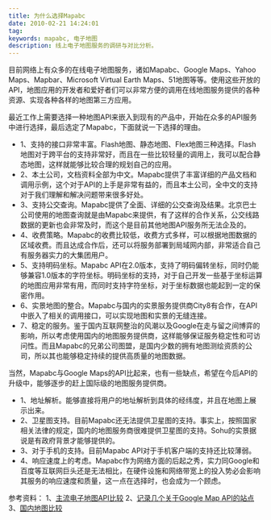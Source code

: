 ```yaml
---
title: 为什么选择Mapabc
date: 2010-02-21 14:24:01
tag: 
keywords: mapabc, 电子地图
description: 线上电子地图服务的调研与对比分析。
---
```


目前网络上有众多的在线电子地图服务，诸如Mapabc、Google Maps、Yahoo Maps、Mapbar、Microsoft Virtual Earth Maps、51地图等等。使用这些开放的API，地图应用的开发者和爱好者们可以非常方便的调用在线地图服务提供的各种资源、实现各种各样的地图第三方应用。

最近工作上需要选择一种地图API来嵌入到现有的产品中，开始在众多的API服务中进行选择，最后选定了Mapabc，下面就说一下选择的理由。

* 1、支持的接口非常丰富。Flash地图、静态地图、Flex地图三种选择。Flash地图对于跨平台的支持非常好，而且在一些比较轻量的调用上，我可以配合静态地图，这样就能够比较合理的规划自己的应用。
* 2、本土公司，文档资料全部为中文。Mapabc提供了丰富详细的产品文档和调用示例，这个对于API的上手是非常有益的，而且本土公司，全中文的支持对于我们理解和解决问题带来很多好处。
* 3、支持公交查询。Mapabc提供了全面、详细的公交查询及结果。北京巴士公司使用的地图查询就是由Mapabc来提供，有了这样的合作关系，公交线路数据的更新也会非常及时，而这个是目前其他地图API服务所无法企及的。
* 4、收费策略。Mapabc的收费比较低，收费方式多样，可以根据地图数据的区域收费。而且达成合作后，还可以将服务部署到局域网内部，非常适合自己有服务器实力的大集团用户。
* 5、支持明码坐标。Mapabc API在2.0版本，支持了明码偏转坐标，同时仍能够兼容1.0版本的字符坐标。明码坐标的支持，对于自己开发一些基于坐标运算的地图应用非常有用，而同时支持字符坐标，对于坐标数据也能起到一定的保密作用。
* 6、实景地图的整合。Mapabc与国内的实景服务提供商City8有合作，在API中嵌入了相关的调用接口，可以实现地图和实景的无缝连接。
* 7、稳定的服务。鉴于国内互联网整治的风潮以及Google在走与留之间博弈的影响，所以考虑使用国内的地图服务提供商，这样能够保证服务稳定性和可访问性。而且Mapabc的兄弟公司图盟，是国内少数的拥有地图测绘资质的公司，所以其也能够稳定持续的提供高质量的地图数据。

当然，Mapabc与Google Maps的API比起来，也有一些缺点，希望在今后API的升级中，能够逐步的赶上国际级的地图服务提供商。

* 1、地址解析。能够直接将用户的地址解析到具体的经纬度，并且在地图上展示出来。
* 2、卫星图支持。目前Mapabc还无法提供卫星图的支持。事实上，按照国家相关法律的规定，国内的地图服务商很难提供卫星图的支持。Sohu的实景据说是有政府背景才能够提供的。
* 3、对于手机的支持。目前Mapabc API对于手机客户端的支持还比较薄弱。
* 4、响应速度上的考虑。Mapabc作为网络方面的后起之秀，实力同Google和百度等互联网巨头还是无法相比，在硬件设施和网络带宽上的投入势必会影响其服务的响应速度和质量，这一点在选择时，也会成为一个顾虑。

参考资料：
1、[主流电子地图API比较](http://www.hzzhit.com/blog/API/dituapi.html)
2、[记录几个关于Google Map API的站点](http://www.neatstudio.com/show-702-1.shtml)
3、[国内地图比较](http://bxj.javaeye.com/blog/509397)












